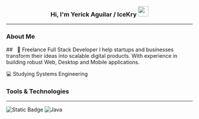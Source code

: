 <h3 align="center">
  Hi, I'm Yerick Aguilar / IceKry
  <img src="https://media.giphy.com/media/v1.Y2lkPWVjZjA1ZTQ3em4zdXk3cXBlNDJ6Mzhtd3NoNjJiNWZpd2s3bTNkMHRmMDh4cXAzZCZlcD12MV9naWZzX3JlbGF0ZWQmY3Q9cw/nnIzWGAk0TnVe/giphy.gif" width="28">
</h3>

---

<h3>About Me</h3>
## &nbsp; 🚀 Freelance Full Stack Developer
I help startups and businesses transform their ideas into scalable digital products. With experience in building robust Web, Desktop and Mobile applications.

💻 Studying Systems Engineering

<h3>Tools & Technologies</h3>

---

![Static Badge](https://img.shields.io/badge/javascript-javascript?style=for-the-badge&logo=javascript&logoColor=%23F7DF1E&color=gray)
![Java](https://img.shields.io/badge/java-%23ED8B00.svg?style=for-the-badge&logo=openjdk&logoColor=white)
